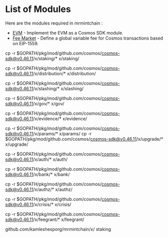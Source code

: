 <!--
order: 0
-->

# List of Modules

Here are the modules required in mrmintchain :

- [EVM](evm/spec/README.md) - Implement the EVM as a Cosmos SDK module.
- [Fee Market](feemarket/spec/README.md) - Define a global variable fee for Cosmos transactions based on EIP-1559.


cp -r $GOPATH/pkg/mod/github.com/cosmos/cosmos-sdk@v0.46.11/x/staking/* x/staking/

cp -r $GOPATH/pkg/mod/github.com/cosmos/cosmos-sdk@v0.46.11/x/distribution/* x/distribution/

cp -r $GOPATH/pkg/mod/github.com/cosmos/cosmos-sdk@v0.46.11/x/slashing/* x/slashing/

cp -r $GOPATH/pkg/mod/github.com/cosmos/cosmos-sdk@v0.46.11/x/gov/* x/gov/

cp -r $GOPATH/pkg/mod/github.com/cosmos/cosmos-sdk@v0.46.11/x/evidence/* x/evidence/

cp -r $GOPATH/pkg/mod/github.com/cosmos/cosmos-sdk@v0.46.11/x/params/* x/params/
cp -r $GOPATH/pkg/mod/github.com/cosmos/cosmos-sdk@v0.46.11/x/upgrade/* x/upgrade/

cp -r $GOPATH/pkg/mod/github.com/cosmos/cosmos-sdk@v0.46.11/x/auth/* x/auth/

cp -r $GOPATH/pkg/mod/github.com/cosmos/cosmos-sdk@v0.46.11/x/bank/* x/bank/

cp -r $GOPATH/pkg/mod/github.com/cosmos/cosmos-sdk@v0.46.11/x/authz/* x/authz/


cp -r $GOPATH/pkg/mod/github.com/cosmos/cosmos-sdk@v0.46.11/x/crisis/* x/crisis/

cp -r $GOPATH/pkg/mod/github.com/cosmos/cosmos-sdk@v0.46.11/x/feegrant/* x/feegrant/





github.com/kamleshesporg/mrmintchain/x/
staking
